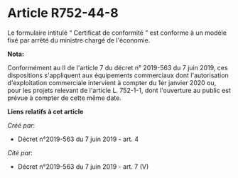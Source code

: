 # Article R752-44-8

Le formulaire intitulé “ Certificat de conformité ” est conforme à un modèle fixé par arrêté du ministre chargé de
l'économie.

**Nota:**

Conformément au II de l'article 7 du décret n° 2019-563 du 7 juin 2019, ces dispositions s'appliquent aux équipements
commerciaux dont l'autorisation d'exploitation commerciale intervient à compter du 1er janvier 2020 ou, pour les projets
relevant de l'article L. 752-1-1, dont l'ouverture au public est prévue à compter de cette même date.

**Liens relatifs à cet article**

_Créé par_:

  - Décret n°2019-563 du 7 juin 2019 - art. 4

_Cité par_:

  - Décret n°2019-563 du 7 juin 2019 - art. 7 (V)
